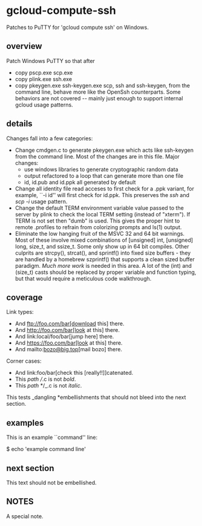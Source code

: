# gcloud-compute-ssh

Patches to PuTTY for 'gcloud compute ssh' on Windows.

## overview

Patch Windows PuTTY so that after
- copy pscp.exe scp.exe
- copy plink.exe ssh.exe
- copy pkeygen.exe ssh-keygen.exe
scp, ssh and ssh-keygen, from the command line, behave more like the OpenSsh
counterparts. Some behaviors are not covered -- mainly just enough to support
internal gcloud usage patterns.

## details

Changes fall into a few categories:
- Change cmdgen.c to generate pkeygen.exe which acts like ssh-keygen from the
  command line. Most of the changes are in this file. Major changes:
  - use windows libraries to generate cryptographic random data
  - output refactored to a loop that can generate more than one file
  - id, id.pub and id.ppk all generated by default
- Change all identity file read acceses to first check for a .ppk variant, for
  example, ``-i id'' will first check for id.ppk. This preserves the *ssh* and
  *scp -i* usage pattern.
- Change the default TERM environment variable value passed to the server by
  plink to check the local TERM setting (instead of "xterm"). If TERM is not set
  then "dumb" is used. This gives the proper hint to remote .profiles to
  refrain from colorizing prompts and ls(1) output.
- Eliminate the low hanging fruit of the MSVC 32 and 64 bit warnings. Most of
  these involve mixed combinations of [unsigned] int, [unsigned] long, size_t,
  and ssize_t. Some only show up in 64 bit compiles. Other culprits are
  strcpy(), strcat(), and sprintf() into fixed size buffers - they are handled
  by a homebrew szprintf() that supports a clean sized buffer paradigm. *Much
  more work* is needed in this area. A lot of the (int) and (size_t) casts
  should be replaced by proper variable and function typing, but that would
  require a meticulous code walkthrough.

## coverage

Link types:
- And ftp://foo.com/bar[download this] there.
- And http://foo.com/bar[look at this] there.
- And link:local/foo/bar[jump here] there.
- And https://foo.com/bar[look at this] there.
- And mailto:bozo@big.top[mail bozo] there.

Corner cases:
- And link:foo/bar[check this [really!!]]catenated.
- This *path* */*.c is not *bold*.
- This *path* */_.c is not _italic_.

This tests _dangling *embellishments that should not bleed
into the next section.

## examples

This is an example ``command'' line:

  $ echo 'example command line'

## next section

This text should not be embellished.


## NOTES

A special note.
